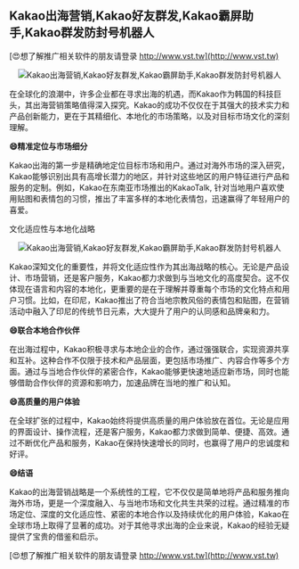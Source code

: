 ## **Kakao出海营销,Kakao好友群发,Kakao霸屏助手,Kakao群发防封号机器人**

[😍想了解推广相关软件的朋友请登录 http://www.vst.tw](http://www.vst.tw)

 <center><img src="https://vst.tw/MP4/tuiguang/png/6.png" alt="Kakao出海营销,Kakao好友群发,Kakao霸屏助手,Kakao群发防封号机器人"></center>

在全球化的浪潮中，许多企业都在寻求出海的机遇，而Kakao作为韩国的科技巨头，其出海营销策略值得深入探究。Kakao的成功不仅仅在于其强大的技术实力和产品创新能力，更在于其精细化、本地化的市场策略，以及对目标市场文化的深刻理解。

**😄精准定位与市场细分**

Kakao出海的第一步是精确地定位目标市场和用户。通过对海外市场的深入研究，Kakao能够识别出具有高增长潜力的地区，并针对这些地区的用户特征进行产品和服务的定制。例如，Kakao在东南亚市场推出的KakaoTalk, 针对当地用户喜欢使用贴图和表情包的习惯，推出了丰富多样的本地化表情包，迅速赢得了年轻用户的喜爱。

文化适应性与本地化战略

 <center><img src="https://vst.tw/MP4/tuiguang/png/7.png" alt="Kakao出海营销,Kakao好友群发,Kakao霸屏助手,Kakao群发防封号机器人"></center>

Kakao深知文化的重要性，并将文化适应性作为其出海战略的核心。无论是产品设计、市场营销，还是客户服务，Kakao都力求做到与当地文化的高度契合。这不仅体现在语言和内容的本地化，更重要的是在于理解并尊重每个市场的文化特点和用户习惯。比如，在印尼，Kakao推出了符合当地宗教风俗的表情包和贴图，在营销活动中融入了印尼的传统节日元素，大大提升了用户的认同感和品牌亲和力。

**😄联合本地合作伙伴**

在出海过程中，Kakao积极寻求与本地企业的合作，通过强强联合，实现资源共享和互补。这种合作不仅限于技术和产品层面，更包括市场推广、内容合作等多个方面。通过与当地合作伙伴的紧密合作，Kakao能够更快速地适应新市场，同时也能够借助合作伙伴的资源和影响力，加速品牌在当地的推广和认知。

**😄高质量的用户体验**

在全球扩张的过程中，Kakao始终将提供高质量的用户体验放在首位。无论是应用的界面设计、操作流程，还是客户服务，Kakao都力求做到简单、便捷、高效。通过不断优化产品和服务，Kakao在保持快速增长的同时，也赢得了用户的忠诚度和好评。

**😄结语**

Kakao的出海营销战略是一个系统性的工程，它不仅仅是简单地将产品和服务推向海外市场，更是一个深度融入、与当地市场和文化共生共荣的过程。通过精准的市场定位、深度的文化适应性、紧密的本地合作以及持续优化的用户体验，Kakao在全球市场上取得了显著的成功。对于其他寻求出海的企业来说，Kakao的经验无疑提供了宝贵的借鉴和启示。

[😍想了解推广相关软件的朋友请登录 http://www.vst.tw](http://www.vst.tw)



